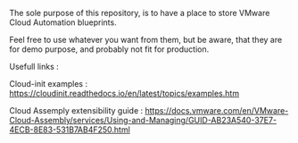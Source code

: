 The sole purpose of this repository, is to have a place to store VMware Cloud Automation blueprints.

Feel free to use whatever you want from them, but be aware, that they are for demo purpose, and probably not fit for production.

Usefull links : 

Cloud-init examples : https://cloudinit.readthedocs.io/en/latest/topics/examples.htm

Cloud Assemply extensibility guide : https://docs.vmware.com/en/VMware-Cloud-Assembly/services/Using-and-Managing/GUID-AB23A540-37E7-4ECB-8E83-531B7AB4F250.html


